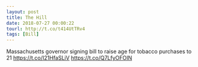 ```yaml
---
layout: post
title: The Hill
date: 2018-07-27 00:00:22
tourl: http://t.co/t414UtTRv4
tags: [Bill]
---
```

Massachusetts governor signing bill to raise age for tobacco purchases to 21 https://t.co/I21HfaSLiV https://t.co/Q7LfyOFOIN
